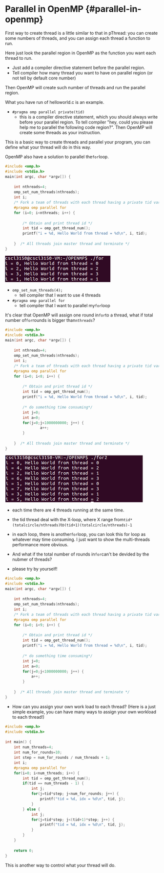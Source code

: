 # Parallel in OpenMP {#parallel-in-openmp}

First way to create thread is a little similar to that in pThread: you can create some numbers of threads, and you can assign each thread a function to run.

Here just look the parallel region in OpenMP as the function you want each thread to run.

* Just add a compiler directive statement before the parallel region.
* Tell compiler how many thread you want to have on parallel region \(or not tell by default core number\)

Then OpenMP will create such number of threads and run the parallel region.

What you have run of helloworld.c is an example.

* `#pragma omp parallel private(tid)`
  * this is a compiler directive statement, which you should always write before your parallel region. To tell compiler "hey, could you please help me to parallel the following code region?". Then OpenMP will create some threads as your instruction.

This is a basic way to create threads and parallel your program, you can define what your thread will do in this way.

OpenMP also have a solution to parallel the`for`loop.

```c
#include <omp.h>
#include <stdio.h>
main(int argc, char *argv[]) {

    int nthreads=4;
    omp_set_num_threads(nthreads);
    int i;
    /* Fork a team of threads with each thread having a private tid variable */
    #pragma omp parallel for
    for (i=0; i<nthreads; i++) {

        /* Obtain and print thread id */
        int tid = omp_get_thread_num();
        printf("i = %d, Hello World from thread = %d\n", i, tid);

    }  /* All threads join master thread and terminate */
}
```

![](/assets/for.png)

* `omp_set_num_threads(4);`
  * tell compiler that I want to use 4 threads
* `#pragma omp parallel for`
  * tell compiler that I want to parallel my`for`loop

It's clear that OpenMP will assign one round in`for`to a thread, what if total number of`for`rounds is bigger than`nthreads`?

```c
#include <omp.h>
#include <stdio.h>
main(int argc, char *argv[]) {

    int nthreads=4;
    omp_set_num_threads(nthreads);
    int i;
    /* Fork a team of threads with each thread having a private tid variable */
    #pragma omp parallel for
    for (i=0; i<8; i++) {

        /* Obtain and print thread id */
        int tid = omp_get_thread_num();
        printf("i = %d, Hello World from thread = %d\n", i, tid);

        /* do something time consuming*/
        int j=0;
        int a=0;
        for(j=0;j<1000000000; j++) {
                a++;
        }

    }  /* All threads join master thread and terminate */
}
```

![](/assets/for2.png)

* each time there are 4 threads running at the same time.
* the tid thread deal with the X-loop, where X range from`tid*(totalcircle/nthreads)`to`(tid+1)(totalcircle/nthreads)-1`
* in each loop, there is another`for`loop, you can look this for loop as whatever may time consuming. I just want to show the multi-threads performance more obvious.
* And what if the total number of rounds in`for`can't be devided by the nubmer of threads?

* please try by yourself!

```c
#include <omp.h>
#include <stdio.h>
main(int argc, char *argv[]) {

    int nthreads=4;
    omp_set_num_threads(nthreads);
    int i;
    /* Fork a team of threads with each thread having a private tid variable */
    #pragma omp parallel for
    for (i=0; i<9; i++) {

        /* Obtain and print thread id */
        int tid = omp_get_thread_num();
        printf("i = %d, Hello World from thread = %d\n", i, tid);

        /* do something time consuming*/
        int j=0;
        int a=0;
        for(j=0;j<1000000000; j++) {
            a++;
        }

    }  /* All threads join master thread and terminate */
}
```

* How can you assign your own work load to each thread? \(Here is a just simple example, you can have many ways to assign your own workload to each thread!\)

```c
#include <omp.h>
#include <stdio.h>

int main() {
    int num_threads=4;
    int num_for_rounds=10;
    int step = num_for_rounds / num_threads + 1;
    int i;
    #pragma omp parallel for
    for(i=0; i<num_threads; i++) {
        int tid = omp_get_thread_num();
        if(tid == num_threads - 1) {
            int j;
            for(j=tid*step; j<num_for_rounds; j++) {
                printf("tid = %d, idx = %d\n", tid, j);
            }
        } else {
            int j;
            for(j=tid*step; j<(tid+1)*step; j++) {
                printf("tid = %d, idx = %d\n", tid, j);
            }
        }
    }

    return 0;
}
```

This is another way to control what your thread will do.

